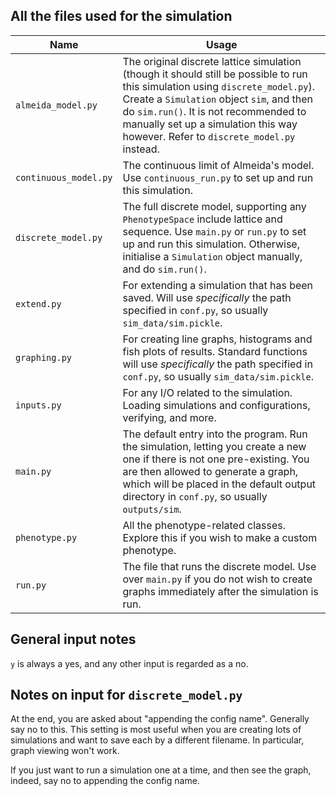 ## All the files used for the simulation


Name | Usage
-- | --
`almeida_model.py` | The original discrete lattice simulation (though it should still be possible to run this simulation using `discrete_model.py`). Create a `Simulation` object `sim`, and then do `sim.run()`. It is not recommended to manually set up a simulation this way however. Refer to `discrete_model.py` instead.
`continuous_model.py` | The continuous limit of Almeida's model. Use `continuous_run.py` to set up and run this simulation.
`discrete_model.py` | The full discrete model, supporting any `PhenotypeSpace` include lattice and sequence. Use `main.py` or `run.py` to set up and run this simulation. Otherwise, initialise a `Simulation` object manually, and do `sim.run()`.
`extend.py` | For extending a simulation that has been saved. Will use _specifically_ the path specified in `conf.py`, so usually `sim_data/sim.pickle`.
`graphing.py` | For creating line graphs, histograms and fish plots of results. Standard functions will use _specifically_ the path specified in `conf.py`, so usually `sim_data/sim.pickle`.
`inputs.py` | For any I/O related to the simulation. Loading simulations and configurations, verifying, and more.
`main.py` | The default entry into the program. Run the simulation, letting you create a new one if there is not one pre-existing. You are then allowed to generate a graph, which will be placed in the default output directory in `conf.py`, so usually `outputs/sim`.
`phenotype.py` | All the phenotype-related classes. Explore this if you wish to make a custom phenotype.
`run.py` | The file that runs the discrete model. Use over `main.py` if you do not wish to create graphs immediately after the simulation is run.

## General input notes

`y` is always a yes, and any other input is regarded as a no.

## Notes on input for `discrete_model.py`

At the end, you are asked about "appending the config name". Generally say no to this. This setting is most useful when you are creating lots of simulations and want to save each by a different filename. In particular, graph viewing won't work.

If you just want to run a simulation one at a time, and then see the graph, indeed, say no to appending the config name.